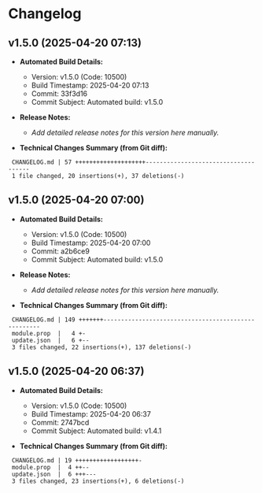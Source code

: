 # Changelog

## v1.5.0 (2025-04-20 07:13)

* **Automated Build Details:**
    * Version: v1.5.0 (Code: 10500)
    * Build Timestamp: 2025-04-20 07:13
    * Commit: 33f3d16
    * Commit Subject: Automated build: v1.5.0

* **Release Notes:**
    * *Add detailed release notes for this version here manually.*

* **Technical Changes Summary (from Git diff):**
```
 CHANGELOG.md | 57 ++++++++++++++++++++-------------------------------------
 1 file changed, 20 insertions(+), 37 deletions(-)
```


## v1.5.0 (2025-04-20 07:00)

* **Automated Build Details:**
    * Version: v1.5.0 (Code: 10500)
    * Build Timestamp: 2025-04-20 07:00
    * Commit: a2b6ce9
    * Commit Subject: Automated build: v1.5.0

* **Release Notes:**
    * *Add detailed release notes for this version here manually.*

* **Technical Changes Summary (from Git diff):**
```
 CHANGELOG.md | 149 +++++++----------------------------------------------------
 module.prop  |   4 +-
 update.json  |   6 +--
 3 files changed, 22 insertions(+), 137 deletions(-)
```


## v1.5.0 (2025-04-20 06:37)

* **Automated Build Details:**
    * Version: v1.5.0 (Code: 10500)
    * Build Timestamp: 2025-04-20 06:37
    * Commit: 2747bcd
    * Commit Subject: Automated build: v1.4.1

* **Technical Changes Summary (from Git diff):**
```
 CHANGELOG.md | 19 ++++++++++++++++++-
 module.prop  |  4 ++--
 update.json  |  6 +++---
 3 files changed, 23 insertions(+), 6 deletions(-)
```


